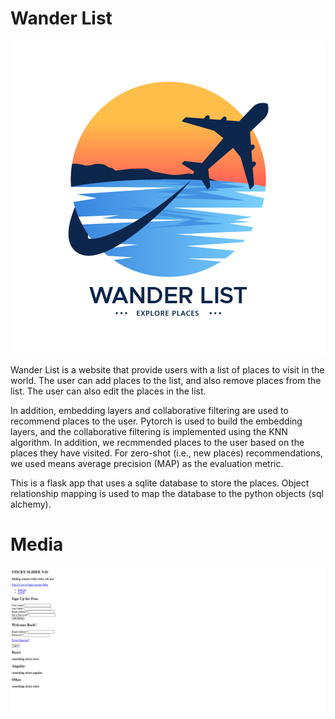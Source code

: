 # Wander List
<p align="center">
  <img src="https://github.com/Yubo-Cao/traveler/blob/master/Wander%20List%20Logo.png?raw=true">
</p>

Wander List is a website that provide users with a list of places to visit
in the world. The user can add places to the list, and also remove places
from the list. The user can also edit the places in the list.

In addition, embedding layers and collaborative filtering are used to
recommend places to the user. Pytorch is used to build the embedding layers,
and the collaborative filtering is implemented using the KNN algorithm. In
addition, we recmmended places to the user based on the places they have
visited. For zero-shot (i.e., new places) recommendations, we used means
average precision (MAP) as the evaluation metric.

This is a flask app that uses a sqlite database to store the places. Object
relationship mapping is used to map the database to the python objects (sql
alchemy).

# Media

<p align="center">
  <img src="media.png">
</p>
